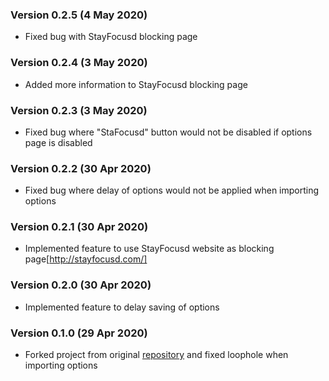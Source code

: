 ### Version 0.2.5 (4 May 2020)
* Fixed bug with StayFocusd blocking page

### Version 0.2.4 (3 May 2020)
* Added more information to StayFocusd blocking page

### Version 0.2.3 (3 May 2020)
* Fixed bug where "StaFocusd" button would not be disabled if options page is disabled

### Version 0.2.2 (30 Apr 2020)
* Fixed bug where delay of options would not be applied when importing options

### Version 0.2.1 (30 Apr 2020)
* Implemented feature to use StayFocusd website as blocking page[http://stayfocusd.com/]

### Version 0.2.0 (30 Apr 2020)
* Implemented feature to delay saving of options

### Version 0.1.0 (29 Apr 2020)
* Forked project from original [repository](https://github.com/proginosko/LeechBlockNG) and fixed loophole when importing options